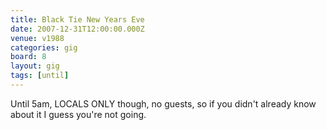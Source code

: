 ```yaml
---
title: Black Tie New Years Eve
date: 2007-12-31T12:00:00.000Z
venue: v1988
categories: gig
board: 8
layout: gig
tags: [until]
---
```

Until 5am, LOCALS ONLY though, no guests, so if you didn't already know about it I guess you're not going.